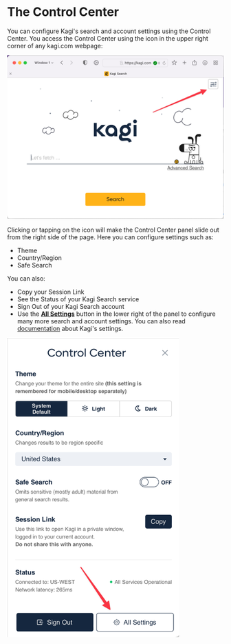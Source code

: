 # The Control Center

You can configure Kagi's search and account settings using the Control Center. You access the Control Center using the icon in the upper right corner of any kagi.com webpage:

<img src="media/control_center_icon.png" width="675" alt="Control Center Icon"><br />

Clicking or tapping on the icon will make the Control Center panel slide out from the right side of the page. Here you can configure settings such as:

* Theme
* Country/Region
* Safe Search

You can also:

* Copy your Session Link
* See the Status of your Kagi Search service
* Sign Out of your Kagi Search account
* Use the **[All Settings](https://kagi.com/settings)** button in the lower right of the panel to configure many more search and account settings. You can also read [documentation](../features/settings.md) about Kagi's settings.

<img src="media/control_center_panel.png"  width="400" alt="Control Center Panel"><br />
